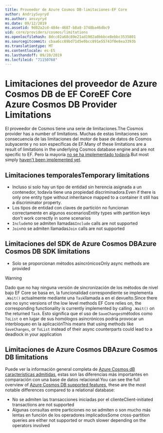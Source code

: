 ```yaml
---
title: Proveedor de Azure Cosmos DB-limitaciones-EF Core
author: AndriySvyryd
ms.author: ansvyryd
ms.date: 09/12/2019
ms.assetid: 9d02a2cd-484e-4687-b8a8-3748ba46dbc9
uid: core/providers/cosmos/limitations
ms.openlocfilehash: 8dcc82a68c89e21ad1902a0bbbce8ebbc3535801
ms.sourcegitcommit: cbaa6cc89bd71d5e0bcc891e55743f0e8ea3393b
ms.translationtype: MT
ms.contentlocale: es-ES
ms.lasthandoff: 09/20/2019
ms.locfileid: "71150768"
---
```

# <a name="ef-core-azure-cosmos-db-provider-limitations"></a><span data-ttu-id="eccbd-102">Limitaciones del proveedor de Azure Cosmos DB de EF Core</span><span class="sxs-lookup"><span data-stu-id="eccbd-102">EF Core Azure Cosmos DB Provider Limitations</span></span>

<span data-ttu-id="eccbd-103">El proveedor de Cosmos tiene una serie de limitaciones.</span><span class="sxs-lookup"><span data-stu-id="eccbd-103">The Cosmos provider has a number of limitations.</span></span> <span data-ttu-id="eccbd-104">Muchas de estas limitaciones son consecuencia de las limitaciones del motor de base de datos de Cosmos subyacente y no son específicas de EF.</span><span class="sxs-lookup"><span data-stu-id="eccbd-104">Many of these limitations are a result of limitations in the underlying Cosmos database engine and are not specific to EF.</span></span> <span data-ttu-id="eccbd-105">Pero la mayoría [no se ha implementado todavía](https://github.com/aspnet/EntityFrameworkCore/issues?page=1&q=is%3Aissue+is%3Aopen+Cosmos+in%3Atitle+label%3Atype-enhancement+sort%3Areactions-%2B1-desc).</span><span class="sxs-lookup"><span data-stu-id="eccbd-105">But most simply [haven't been implemented yet](https://github.com/aspnet/EntityFrameworkCore/issues?page=1&q=is%3Aissue+is%3Aopen+Cosmos+in%3Atitle+label%3Atype-enhancement+sort%3Areactions-%2B1-desc).</span></span>

## <a name="temporary-limitations"></a><span data-ttu-id="eccbd-106">Limitaciones temporales</span><span class="sxs-lookup"><span data-stu-id="eccbd-106">Temporary limitations</span></span>

- <span data-ttu-id="eccbd-107">Incluso si solo hay un tipo de entidad sin herencia asignada a un contenedor, todavía tiene una propiedad discriminadora.</span><span class="sxs-lookup"><span data-stu-id="eccbd-107">Even if there is only one entity type without inheritance mapped to a container it still has a discriminator property.</span></span>
- <span data-ttu-id="eccbd-108">Los tipos de entidad con claves de partición no funcionan correctamente en algunos escenarios</span><span class="sxs-lookup"><span data-stu-id="eccbd-108">Entity types with partition keys don't work correctly in some scenarios</span></span>
- <span data-ttu-id="eccbd-109">`Include`no se admiten llamadas</span><span class="sxs-lookup"><span data-stu-id="eccbd-109">`Include` calls are not supported</span></span>
- <span data-ttu-id="eccbd-110">`Join`no se admiten llamadas</span><span class="sxs-lookup"><span data-stu-id="eccbd-110">`Join` calls are not supported</span></span>

## <a name="azure-cosmos-db-sdk-limitations"></a><span data-ttu-id="eccbd-111">Limitaciones del SDK de Azure Cosmos DB</span><span class="sxs-lookup"><span data-stu-id="eccbd-111">Azure Cosmos DB SDK limitations</span></span>

- <span data-ttu-id="eccbd-112">Solo se proporcionan métodos asincrónicos</span><span class="sxs-lookup"><span data-stu-id="eccbd-112">Only async methods are provided</span></span>

> [!WARNING]
> <span data-ttu-id="eccbd-113">Dado que no hay ninguna versión de sincronización de los métodos de nivel bajo EF Core se basa en, la funcionalidad correspondiente se implementa `.Wait()` actualmente mediante una `Task`llamada a en el devuelto.</span><span class="sxs-lookup"><span data-stu-id="eccbd-113">Since there are no sync versions of the low level methods EF Core relies on, the corresponding functionality is currently implemented by calling `.Wait()` on the returned `Task`.</span></span> <span data-ttu-id="eccbd-114">Esto significa que el uso de `SaveChanges`métodos como `ToList` o en lugar de sus homólogos asincrónicos podría provocar un interbloqueo en la aplicación</span><span class="sxs-lookup"><span data-stu-id="eccbd-114">This means that using methods like `SaveChanges`, or `ToList` instead of their async counterparts could lead to a deadlock in your application</span></span>

## <a name="azure-cosmos-db-limitations"></a><span data-ttu-id="eccbd-115">Limitaciones de Azure Cosmos DB</span><span class="sxs-lookup"><span data-stu-id="eccbd-115">Azure Cosmos DB limitations</span></span>

<span data-ttu-id="eccbd-116">Puede ver la información general completa de [Azure Cosmos dB características admitidas](https://docs.microsoft.com/en-us/azure/cosmos-db/modeling-data), estas son las diferencias más importantes en comparación con una base de datos relacional:</span><span class="sxs-lookup"><span data-stu-id="eccbd-116">You can see the full overview of [Azure Cosmos DB supported features](https://docs.microsoft.com/en-us/azure/cosmos-db/modeling-data), these are the most notable differences compared to a relational database:</span></span>

- <span data-ttu-id="eccbd-117">No se admiten las transacciones iniciadas por el cliente</span><span class="sxs-lookup"><span data-stu-id="eccbd-117">Client-initiated transactions are not supported</span></span>
- <span data-ttu-id="eccbd-118">Algunas consultas entre particiones no se admiten o son mucho más lentas en función de los operadores implicados</span><span class="sxs-lookup"><span data-stu-id="eccbd-118">Some cross-partition queries are either not supported or much slower depending on the operators involved</span></span>